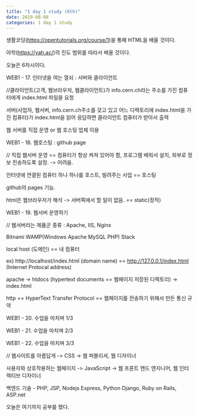 ```yaml
---
title: "1 day 1 study (6th)"
date: 2019-08-08
categories: 1 day 1 study
---
```



생활코딩(https://opentutorials.org/course/1)을 통해 HTML을 배울 것이다.

야학(https://yah.ac/)의 진도 범위를 따라서 배울 것이다.

오늘은 6차시이다.

 

WEB1 - 17. 인터넷을 여는 열쇠 : 서버와 클라이언트

//클라이언트(고객, 웹브라우저, 웹클라이언트)가 info.cern.ch라는 주소를 가진 컴퓨터에게 index.html 파일을 요청

서버(사업자, 웹서버, info.cern.ch주소를 갖고 있고 어느 디렉토리에 index.html을 가진 컴퓨터)가 index.html을 읽어 응답하면 클라이언트 컴퓨터가 받아서 출력

웹 서버를 직접 운영 or 웹 호스팅 업체 이용

WEB1 - 18. 웹호스팅 : github page

// 직접 웹서버 운영 == 컴퓨터가 항상 켜져 있어야 함, 프로그램 배워서 설치, 외부로 정보 전송하도록 설정. -> 어려움.

인터넷에 연결된 컴퓨터 하나 하나를 호스트, 빌려주는 사업 == 호스팅

github의 pages 기능.

html은 웹브라우저가 해석 -> 서버쪽에서 할 일이 없음. == static(정적)

WEB1 - 19. 웹서버 운영하기

// 웹서버라는 제품군 종류 : Apache, IIS, Nginx

Bitnami WAMP(Windows Apache MySQL PHP) Stack

local host (도메인) == 내 컴퓨터

ex) http://localhost/index.html (domain name) == http://127.0.0.1/index.html (Internet Protocal address)

apache -> htdocs (hypertext documents == 웹페이지 저장된 디렉토리) -> index.html

http == HyperText Transfer Protocol == 웹페이지를 전송하기 위해서 만든 통신 규약

WEB1 - 20. 수업을 마치며 1/3

WEB1 - 21. 수업을 마치며 2/3

WEB1 - 22. 수업을 마치며 3/3

// 웹사이트를 아름답게 -> CSS -> 웹 퍼블리셔, 웹 디자이너

사용자와 상호작용하는 웹페이지 -> JavaScript -> 웹 프론트 앤드 엔지니어, 웹 인터렉티브 디자이너

백엔드 기술 - PHP, JSP, Nodejs Express, Python Django, Ruby on Rails, ASP.net

 

 

 

오늘은 여기까지 공부를 했다.

